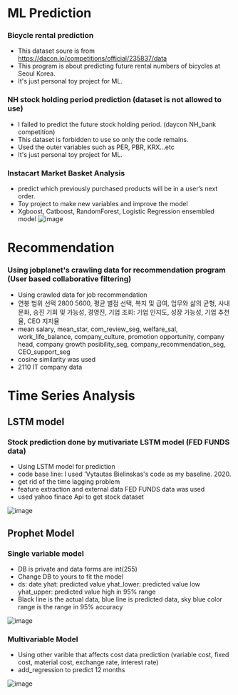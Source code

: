 # ML Prediction
### Bicycle rental prediction
* This dataset soure is from https://dacon.io/competitions/official/235837/data
* This program is about predicting future rental numbers of bicycles at Seoul Korea.
* It's just personal toy project for ML.

### NH stock holding period prediction (dataset is not allowed to use)
* I failed to predict the future stock holding period. (daycon NH_bank competition)
* This dataset is forbidden to use so only the code remains.
* Used the outer variables such as PER, PBR, KRX...etc
* It's just personal toy project for ML.
### Instacart Market Basket Analysis
* predict which previously purchased products will be in a user’s next order.
* Toy project to make new variables and improve the model
* Xgboost, Catboost, RandomForest, Logistic Regression ensembled model
![image](https://user-images.githubusercontent.com/50603209/159405944-1c0d4ecb-8762-4975-a605-aaa25f208335.png)

# Recommendation
### Using jobplanet's crawling data for recommendation program (User based collaborative filtering)
* Using crawled data for job recommendation
* 연봉 범위 선택 2800 5600, 평균 별점 선택, 복지 및 급여, 업무와 삶의 균형, 사내문화, 승진 기회 및 가능성, 경영진, 기업 조회: 기업 인지도, 성장 가능성, 기업 추천율, CEO 지지율
* mean salary, mean_star, com_review_seg, welfare_sal, work_life_balance, company_culture, promotion opportunity, company head, company growth posibility_seg, company_recommendation_seg, CEO_support_seg
* cosine similarity was used
* 2110 IT company data

# Time Series Analysis
## LSTM model
### Stock prediction done by mutivariate LSTM model (FED FUNDS data)
* Using LSTM model for prediction
* code base line: I used 'Vytautas Bielinskas's code as my baseline. 2020.
* get rid of the time lagging problem
* feature extraction and external data FED FUNDS data was used
* used yahoo finace Api to get stock dataset

![image](https://user-images.githubusercontent.com/50603209/141417239-2e16d0da-aadc-4c8b-bfa1-f989e870f365.png)

## Prophet Model
### Single variable model
- DB is private and data forms are int(255)
- Change DB to yours to fit the model
- ds: date  yhat: predicted value  yhat_lower: predicted value low  yhat_upper: predicted value high in 95% range
- Black line is the actual data, blue line is predicted data, sky blue color range is the range in 95% accuracy

![image](https://user-images.githubusercontent.com/50603209/131627632-e13152a9-1b76-4b3b-9e6e-08e6cea4804f.png)

### Multivariable Model
- Using other varible that affects cost data prediction (variable cost, fixed cost, material cost, exchange rate, interest rate)
- add_regression to predict 12 months

![image](https://user-images.githubusercontent.com/50603209/131627531-30e19baf-50e5-483c-9b38-bf52cb4a116c.png)

